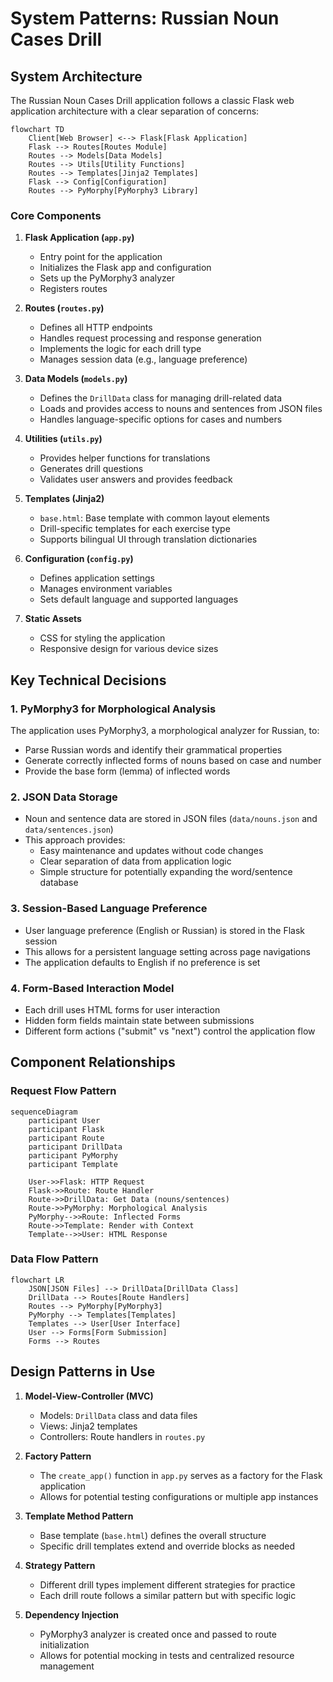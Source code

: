 # System Patterns: Russian Noun Cases Drill

## System Architecture

The Russian Noun Cases Drill application follows a classic Flask web application architecture with a clear separation of concerns:

```mermaid
flowchart TD
    Client[Web Browser] <--> Flask[Flask Application]
    Flask --> Routes[Routes Module]
    Routes --> Models[Data Models]
    Routes --> Utils[Utility Functions]
    Routes --> Templates[Jinja2 Templates]
    Flask --> Config[Configuration]
    Routes --> PyMorphy[PyMorphy3 Library]
```

### Core Components

1. **Flask Application (`app.py`)**
   - Entry point for the application
   - Initializes the Flask app and configuration
   - Sets up the PyMorphy3 analyzer
   - Registers routes

2. **Routes (`routes.py`)**
   - Defines all HTTP endpoints
   - Handles request processing and response generation
   - Implements the logic for each drill type
   - Manages session data (e.g., language preference)

3. **Data Models (`models.py`)**
   - Defines the `DrillData` class for managing drill-related data
   - Loads and provides access to nouns and sentences from JSON files
   - Handles language-specific options for cases and numbers

4. **Utilities (`utils.py`)**
   - Provides helper functions for translations
   - Generates drill questions
   - Validates user answers and provides feedback

5. **Templates (Jinja2)**
   - `base.html`: Base template with common layout elements
   - Drill-specific templates for each exercise type
   - Supports bilingual UI through translation dictionaries

6. **Configuration (`config.py`)**
   - Defines application settings
   - Manages environment variables
   - Sets default language and supported languages

7. **Static Assets**
   - CSS for styling the application
   - Responsive design for various device sizes

## Key Technical Decisions

### 1. PyMorphy3 for Morphological Analysis
The application uses PyMorphy3, a morphological analyzer for Russian, to:
- Parse Russian words and identify their grammatical properties
- Generate correctly inflected forms of nouns based on case and number
- Provide the base form (lemma) of inflected words

### 2. JSON Data Storage
- Noun and sentence data are stored in JSON files (`data/nouns.json` and `data/sentences.json`)
- This approach provides:
  - Easy maintenance and updates without code changes
  - Clear separation of data from application logic
  - Simple structure for potentially expanding the word/sentence database

### 3. Session-Based Language Preference
- User language preference (English or Russian) is stored in the Flask session
- This allows for a persistent language setting across page navigations
- The application defaults to English if no preference is set

### 4. Form-Based Interaction Model
- Each drill uses HTML forms for user interaction
- Hidden form fields maintain state between submissions
- Different form actions ("submit" vs "next") control the application flow

## Component Relationships

### Request Flow Pattern
```mermaid
sequenceDiagram
    participant User
    participant Flask
    participant Route
    participant DrillData
    participant PyMorphy
    participant Template

    User->>Flask: HTTP Request
    Flask->>Route: Route Handler
    Route->>DrillData: Get Data (nouns/sentences)
    Route->>PyMorphy: Morphological Analysis
    PyMorphy-->>Route: Inflected Forms
    Route->>Template: Render with Context
    Template-->>User: HTML Response
```

### Data Flow Pattern
```mermaid
flowchart LR
    JSON[JSON Files] --> DrillData[DrillData Class]
    DrillData --> Routes[Route Handlers]
    Routes --> PyMorphy[PyMorphy3]
    PyMorphy --> Templates[Templates]
    Templates --> User[User Interface]
    User --> Forms[Form Submission]
    Forms --> Routes
```

## Design Patterns in Use

1. **Model-View-Controller (MVC)**
   - Models: `DrillData` class and data files
   - Views: Jinja2 templates
   - Controllers: Route handlers in `routes.py`

2. **Factory Pattern**
   - The `create_app()` function in `app.py` serves as a factory for the Flask application
   - Allows for potential testing configurations or multiple app instances

3. **Template Method Pattern**
   - Base template (`base.html`) defines the overall structure
   - Specific drill templates extend and override blocks as needed

4. **Strategy Pattern**
   - Different drill types implement different strategies for practice
   - Each drill route follows a similar pattern but with specific logic

5. **Dependency Injection**
   - PyMorphy3 analyzer is created once and passed to route initialization
   - Allows for potential mocking in tests and centralized resource management
